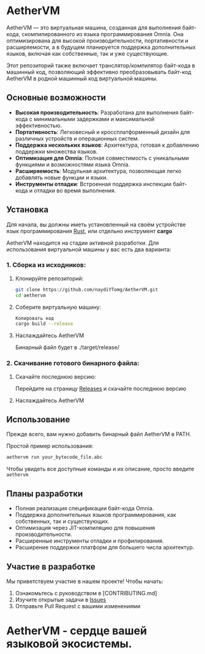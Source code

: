 # AetherVM

AetherVM — это виртуальная машина, созданная для выполнения байт-кода, скомпилированного из языка программирования Omnia. Она оптимизирована для высокой производительности, портативности и расширяемости, а в будущем планируется поддержка дополнительных языков, включая как собственные, так и уже существующие.


Этот репозиторий также включает транслятор/компилятор байт-кода в машинный код, позволяющий эффективно преобразовывать байт-код AetherVM в родной машинный код виртуальной машины.
## Основные возможности

- **Высокая производительность**: Разработана для выполнения байт-кода с минимальными задержками и максимальной эффективностью.
- **Портативность**: Легковесный и кроссплатформенный дизайн для различных устройств и операционных систем.
- **Поддержка нескольких языков**: Архитектура, готовая к добавлению поддержки множества языков.
- **Оптимизация для Omnia**: Полная совместимость с уникальными функциями и возможностями языка Omnia.
- **Расширяемость**: Модульная архитектура, позволяющая легко добавлять новые функции и языки.
- **Инструменты отладки**: Встроенная поддержка инспекции байт-кода и отладки во время выполнения.

## Установка
Для начала, вы должны иметь установленный на своём устройстве язык программирования [Rust](https://www.rust-lang.org/ru/), или отдельно инструмент **cargo**

AetherVM находится на стадии активной разработки. Для использования виртуальной машины у вас есть два варианта:
### 1. Сборка из исходников:
1. Клонируйте репозиторий:

    ```bash
    git clone https://github.com/naydiYTomg/AetherVM.git
    cd aethervm
    ```
2. Соберите виртуальную машину:

    ```bash
    Копировать код
    cargo build --release
   ```
3. Наслаждайтесь AetherVM 

    Бинарный файл будет в ./target/release/
### 2. Скачивание готового бинарного файла:
1. Скачайте последнюю версию:

    Перейдите на страницу [Releases](https://github.com/naydiYTomg/AetherVM/releases) и скачайте последнюю версию

2. Наслаждайтесь AetherVM

## Использование
Прежде всего, вам нужно добавить бинарный файл AetherVM в PATH.

Простой пример использования:
```bash
aethervm run your_bytecode_file.abc
```
Чтобы увидеть все доступные команды и их описание, просто введите `aethervm`
## Планы разработки
- Полная реализация спецификации байт-кода Omnia.
- Поддержка дополнительных языков программирования, как собственных, так и существующих.
- Оптимизация через JIT-компиляцию для повышения производительности.
- Расширенные инструменты отладки и профилирования.
- Расширение поддержки платформ для большего числа архитектур.
## Участие в разработке
Мы приветствуем участие в нашем проекте! Чтобы начать:

1. Ознакомьтесь с руководством в [CONTRIBUTING.md]
2. Изучите открытые задачи в [Issues](https://github.com/naydiYTomg/AetherVM/issues)
3. Отправьте Pull Request с вашими изменениями

# AetherVM - сердце вашей языковой экосистемы.





